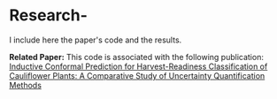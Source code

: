 # Research-
I include here the paper's code and the results.

**Related Paper:** This code is associated with the following publication: [Inductive Conformal Prediction for Harvest-Readiness Classification of Cauliflower Plants: A Comparative Study of Uncertainty Quantification Methods](https://ieeexplore.ieee.org/document/10350846)
